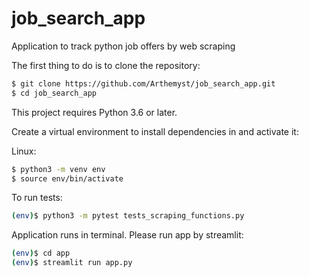 # job_search_app
Application to track python job offers by web scraping

The first thing to do is to clone the repository:

```sh
$ git clone https://github.com/Arthemyst/job_search_app.git
$ cd job_search_app
```

This project requires Python 3.6 or later.

Create a virtual environment to install dependencies in and activate it:

Linux:
```sh
$ python3 -m venv env
$ source env/bin/activate
```

To run tests:

```sh
(env)$ python3 -m pytest tests_scraping_functions.py
```

Application runs in terminal. Please run app by streamlit:
```sh
(env)$ cd app
(env)$ streamlit run app.py
```
